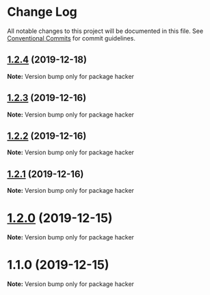 # Change Log

All notable changes to this project will be documented in this file.
See [Conventional Commits](https://conventionalcommits.org) for commit guidelines.

## [1.2.4](https://github.com/Chronoblog/gatsby-theme-chronoblog/compare/hacker@1.2.3...hacker@1.2.4) (2019-12-18)

**Note:** Version bump only for package hacker





## [1.2.3](https://github.com/Ganevru/gatsby-theme-chronoblog/compare/hacker@1.2.2...hacker@1.2.3) (2019-12-16)

**Note:** Version bump only for package hacker





## [1.2.2](https://github.com/Ganevru/gatsby-theme-chronoblog/compare/hacker@1.2.1...hacker@1.2.2) (2019-12-16)

**Note:** Version bump only for package hacker





## [1.2.1](https://github.com/Ganevru/gatsby-theme-chronoblog/compare/hacker@1.2.0...hacker@1.2.1) (2019-12-16)

**Note:** Version bump only for package hacker





# [1.2.0](https://github.com/Ganevru/gatsby-theme-chronoblog/compare/hacker@1.1.0...hacker@1.2.0) (2019-12-15)

**Note:** Version bump only for package hacker





# 1.1.0 (2019-12-15)

**Note:** Version bump only for package hacker
